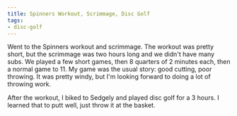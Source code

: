 ```yaml
---
title: Spinners Workout, Scrimmage, Disc Golf
tags:
- disc-golf
---
```


Went to the Spinners workout and scrimmage. The workout was pretty short, but the scrimmage was two hours long and we didn't have many subs. We played a few short games, then 8 quarters of 2 minutes each, then a normal game to 11. My game was the usual story: good cutting, poor throwing. It was pretty windy, but I'm looking forward to doing a lot of throwing work. 

After the workout, I biked to Sedgely and played disc golf for a 3 hours. I learned that to putt well, just throw it at the basket.
